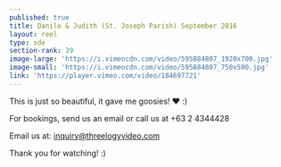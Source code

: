 ```yaml
---
published: true
title: Danilo & Judith (St. Joseph Parish) September 2016
layout: reel
type: sde
section-rank: 39
image-large: 'https://i.vimeocdn.com/video/595884807_1920x700.jpg'
image-small: 'https://i.vimeocdn.com/video/595884807_750x500.jpg'
link: 'https://player.vimeo.com/video/184697721'
---
```

This is just so beautiful, it gave me goosies! ❤ :)

For bookings, send us an email or call us at +63 2 4344428

Email us at: inquiry@threelogyvideo.com

Thank you for watching! :)
